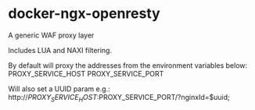 # docker-ngx-openresty
A generic WAF proxy layer

Includes LUA and NAXI filtering.

By default will proxy the addresses from the environment variables below:
PROXY_SERVICE_HOST
PROXY_SERVICE_PORT

Will also set a UUID param e.g.: http://$PROXY_SERVICE_HOST:$PROXY_SERVICE_PORT/?nginxId=$uuid; 
